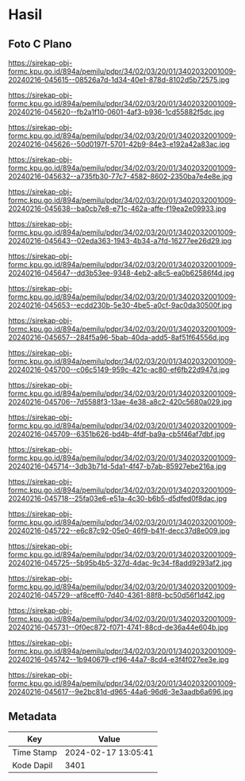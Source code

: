 # Hasil

## Foto C Plano

https://sirekap-obj-formc.kpu.go.id/894a/pemilu/pdpr/34/02/03/20/01/3402032001009-20240216-045615--08526a7d-1d34-40e1-878d-8102d5b72575.jpg

https://sirekap-obj-formc.kpu.go.id/894a/pemilu/pdpr/34/02/03/20/01/3402032001009-20240216-045620--fb2a1f10-0601-4af3-b936-1cd55882f5dc.jpg

https://sirekap-obj-formc.kpu.go.id/894a/pemilu/pdpr/34/02/03/20/01/3402032001009-20240216-045626--50d0197f-5701-42b9-84e3-e192a42a83ac.jpg

https://sirekap-obj-formc.kpu.go.id/894a/pemilu/pdpr/34/02/03/20/01/3402032001009-20240216-045632--a735fb30-77c7-4582-8602-2350ba7e4e8e.jpg

https://sirekap-obj-formc.kpu.go.id/894a/pemilu/pdpr/34/02/03/20/01/3402032001009-20240216-045638--ba0cb7e8-e71c-462a-affe-f19ea2e09933.jpg

https://sirekap-obj-formc.kpu.go.id/894a/pemilu/pdpr/34/02/03/20/01/3402032001009-20240216-045643--02eda363-1943-4b34-a7fd-16277ee26d29.jpg

https://sirekap-obj-formc.kpu.go.id/894a/pemilu/pdpr/34/02/03/20/01/3402032001009-20240216-045647--dd3b53ee-9348-4eb2-a8c5-ea0b62586f4d.jpg

https://sirekap-obj-formc.kpu.go.id/894a/pemilu/pdpr/34/02/03/20/01/3402032001009-20240216-045653--ecdd230b-5e30-4be5-a0cf-9ac0da30500f.jpg

https://sirekap-obj-formc.kpu.go.id/894a/pemilu/pdpr/34/02/03/20/01/3402032001009-20240216-045657--284f5a96-5bab-40da-add5-8af51f64556d.jpg

https://sirekap-obj-formc.kpu.go.id/894a/pemilu/pdpr/34/02/03/20/01/3402032001009-20240216-045700--c06c5149-959c-421c-ac80-ef6fb22d947d.jpg

https://sirekap-obj-formc.kpu.go.id/894a/pemilu/pdpr/34/02/03/20/01/3402032001009-20240216-045706--7d5588f3-13ae-4e38-a8c2-420c5680a029.jpg

https://sirekap-obj-formc.kpu.go.id/894a/pemilu/pdpr/34/02/03/20/01/3402032001009-20240216-045709--6351b626-bd4b-4fdf-ba9a-cb5f46af7dbf.jpg

https://sirekap-obj-formc.kpu.go.id/894a/pemilu/pdpr/34/02/03/20/01/3402032001009-20240216-045714--3db3b71d-5da1-4f47-b7ab-85927ebe216a.jpg

https://sirekap-obj-formc.kpu.go.id/894a/pemilu/pdpr/34/02/03/20/01/3402032001009-20240216-045718--25fa03e6-e51a-4c30-b6b5-d5dfed0f8dac.jpg

https://sirekap-obj-formc.kpu.go.id/894a/pemilu/pdpr/34/02/03/20/01/3402032001009-20240216-045722--e6c87c92-05e0-46f9-b41f-decc37d8e009.jpg

https://sirekap-obj-formc.kpu.go.id/894a/pemilu/pdpr/34/02/03/20/01/3402032001009-20240216-045725--5b95b4b5-327d-4dac-9c34-f8add9293af2.jpg

https://sirekap-obj-formc.kpu.go.id/894a/pemilu/pdpr/34/02/03/20/01/3402032001009-20240216-045729--af8ceff0-7d40-4361-88f8-bc50d56f1d42.jpg

https://sirekap-obj-formc.kpu.go.id/894a/pemilu/pdpr/34/02/03/20/01/3402032001009-20240216-045731--0f0ec872-f071-4741-88cd-de36a44e604b.jpg

https://sirekap-obj-formc.kpu.go.id/894a/pemilu/pdpr/34/02/03/20/01/3402032001009-20240216-045742--1b940679-cf96-44a7-8cd4-e3f4f027ee3e.jpg

https://sirekap-obj-formc.kpu.go.id/894a/pemilu/pdpr/34/02/03/20/01/3402032001009-20240216-045617--9e2bc81d-d965-44a6-96d6-3e3aadb6a696.jpg


## Metadata

| Key        | Value               |
| ---------- | ------------------- |
| Time Stamp | 2024-02-17 13:05:41 |
| Kode Dapil | 3401                |



